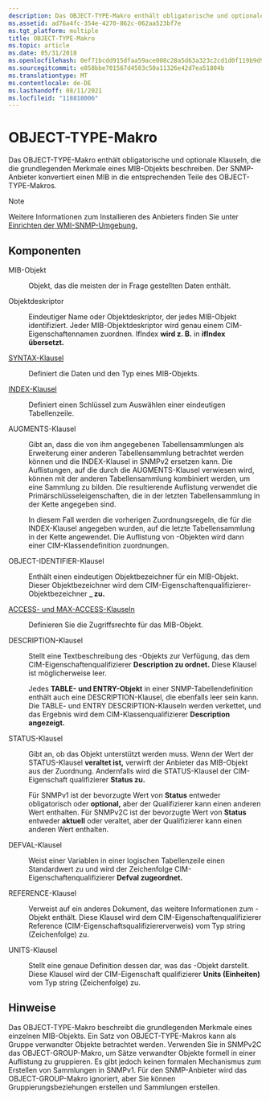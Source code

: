 ```yaml
---
description: Das OBJECT-TYPE-Makro enthält obligatorische und optionale Klauseln, die die grundlegenden Merkmale eines MIB-Objekts beschreiben. Der SNMP-Anbieter konvertiert einen MIB in die entsprechenden Teile des OBJECT-TYPE-Makros.
ms.assetid: ad76a4fc-354e-4270-862c-062aa523bf7e
ms.tgt_platform: multiple
title: OBJECT-TYPE-Makro
ms.topic: article
ms.date: 05/31/2018
ms.openlocfilehash: 0ef71bcdd915dfaa59ace008c28a5d63a323c2cd1d0f119b9d91e5a0720e192e
ms.sourcegitcommit: e858bbe701567d4583c50a11326e42d7ea51804b
ms.translationtype: MT
ms.contentlocale: de-DE
ms.lasthandoff: 08/11/2021
ms.locfileid: "118818006"
---
```

# <a name="object-type-macro"></a>OBJECT-TYPE-Makro

Das OBJECT-TYPE-Makro enthält obligatorische und optionale Klauseln, die die grundlegenden Merkmale eines MIB-Objekts beschreiben. Der SNMP-Anbieter konvertiert einen MIB in die entsprechenden Teile des OBJECT-TYPE-Makros.

> [!Note]  
> Weitere Informationen zum Installieren des Anbieters finden Sie unter [Einrichten der WMI-SNMP-Umgebung.](setting-up-the-wmi-snmp-environment.md)

 

## <a name="components"></a>Komponenten

<dl> <dt>

<span id="MIB_object"></span><span id="mib_object"></span><span id="MIB_OBJECT"></span>MIB-Objekt
</dt> <dd>

Objekt, das die meisten der in Frage gestellten Daten enthält.

</dd> <dt>

<span id="Object_descriptor"></span><span id="object_descriptor"></span><span id="OBJECT_DESCRIPTOR"></span>Objektdeskriptor
</dt> <dd>

Eindeutiger Name oder Objektdeskriptor, der jedes MIB-Objekt identifiziert. Jeder MIB-Objektdeskriptor wird genau einem CIM-Eigenschaftennamen zuordnen. IfIndex **wird z. B.** in **ifIndex übersetzt.**

</dd> <dt>

<span id="SYNTAX_Clause"></span><span id="syntax_clause"></span><span id="SYNTAX_CLAUSE"></span>[SYNTAX-Klausel](syntax-clause.md)
</dt> <dd>

Definiert die Daten und den Typ eines MIB-Objekts.

</dd> <dt>

<span id="INDEX_clause"></span><span id="index_clause"></span><span id="INDEX_CLAUSE"></span>[INDEX-Klausel](index-clause.md)
</dt> <dd>

Definiert einen Schlüssel zum Auswählen einer eindeutigen Tabellenzeile.

</dd> <dt>

<span id="AUGMENTS_clause"></span><span id="augments_clause"></span><span id="AUGMENTS_CLAUSE"></span>AUGMENTS-Klausel
</dt> <dd>

Gibt an, dass die von ihm angegebenen Tabellensammlungen als Erweiterung einer anderen Tabellensammlung betrachtet werden können und die INDEX-Klausel in SNMPv2 ersetzen kann. Die Auflistungen, auf die durch die AUGMENTS-Klausel verwiesen wird, können mit der anderen Tabellensammlung kombiniert werden, um eine Sammlung zu bilden. Die resultierende Auflistung verwendet die Primärschlüsseleigenschaften, die in der letzten Tabellensammlung in der Kette angegeben sind.

In diesem Fall werden die vorherigen Zuordnungsregeln, die für die INDEX-Klausel angegeben wurden, auf die letzte Tabellensammlung in der Kette angewendet. Die Auflistung von -Objekten wird dann einer CIM-Klassendefinition zuordnungen.

</dd> <dt>

<span id="OBJECT-IDENTIFIER_clause"></span><span id="object-identifier_clause"></span><span id="OBJECT-IDENTIFIER_CLAUSE"></span>OBJECT-IDENTIFIER-Klausel
</dt> <dd>

Enthält einen eindeutigen Objektbezeichner für ein MIB-Objekt. Dieser Objektbezeichner wird dem CIM-Eigenschaftenqualifizierer-Objektbezeichner **\_ zu.**

</dd> <dt>

<span id="ACCESS_and_MAX-ACCESS_Clauses"></span><span id="access_and_max-access_clauses"></span><span id="ACCESS_AND_MAX-ACCESS_CLAUSES"></span>[ACCESS- und MAX-ACCESS-Klauseln](access-and-max-access-clauses.md)
</dt> <dd>

Definieren Sie die Zugriffsrechte für das MIB-Objekt.

</dd> <dt>

<span id="DESCRIPTION_clause"></span><span id="description_clause"></span><span id="DESCRIPTION_CLAUSE"></span>DESCRIPTION-Klausel
</dt> <dd>

Stellt eine Textbeschreibung des -Objekts zur Verfügung, das dem CIM-Eigenschaftenqualifizierer **Description zu ordnet.** Diese Klausel ist möglicherweise leer.

Jedes **TABLE-** **und ENTRY-Objekt** in einer SNMP-Tabellendefinition enthält auch eine DESCRIPTION-Klausel, die ebenfalls leer sein kann. Die TABLE- und ENTRY DESCRIPTION-Klauseln werden verkettet, und das Ergebnis wird dem CIM-Klassenqualifizierer **Description angezeigt.**

</dd> <dt>

<span id="STATUS_clause"></span><span id="status_clause"></span><span id="STATUS_CLAUSE"></span>STATUS-Klausel
</dt> <dd>

Gibt an, ob das Objekt unterstützt werden muss. Wenn der Wert der STATUS-Klausel **veraltet ist,** verwirft der Anbieter das MIB-Objekt aus der Zuordnung. Andernfalls wird die STATUS-Klausel der CIM-Eigenschaft qualifizierer **Status zu.**

Für SNMPv1 ist der bevorzugte  Wert von **Status** entweder obligatorisch oder **optional,** aber der Qualifizierer kann einen anderen Wert enthalten. Für SNMPv2C ist der bevorzugte Wert von **Status** entweder **aktuell** oder veraltet, aber der Qualifizierer kann einen anderen Wert enthalten.

</dd> <dt>

<span id="DEFVAL_clause"></span><span id="defval_clause"></span><span id="DEFVAL_CLAUSE"></span>DEFVAL-Klausel
</dt> <dd>

Weist einer Variablen in einer logischen Tabellenzeile einen Standardwert zu und wird der Zeichenfolge CIM-Eigenschaftenqualifizierer **Defval zugeordnet.**

</dd> <dt>

<span id="REFERENCE_clause"></span><span id="reference_clause"></span><span id="REFERENCE_CLAUSE"></span>REFERENCE-Klausel
</dt> <dd>

Verweist auf ein anderes Dokument, das weitere Informationen zum -Objekt enthält. Diese Klausel wird dem CIM-Eigenschaftenqualifizierer Reference (CIM-Eigenschaftsqualifiziererverweis) vom Typ string (Zeichenfolge) zu. 

</dd> <dt>

<span id="UNITS_clause"></span><span id="units_clause"></span><span id="UNITS_CLAUSE"></span>UNITS-Klausel
</dt> <dd>

Stellt eine genaue Definition dessen dar, was das -Objekt darstellt. Diese Klausel wird der CIM-Eigenschaft qualifizierer **Units (Einheiten)** vom Typ string (Zeichenfolge) zu.

</dd> </dl>

## <a name="remarks"></a>Hinweise

Das OBJECT-TYPE-Makro beschreibt die grundlegenden Merkmale eines einzelnen MIB-Objekts. Ein Satz von OBJECT-TYPE-Makros kann als Gruppe verwandter Objekte betrachtet werden. Verwenden Sie in SNMPv2C das OBJECT-GROUP-Makro, um Sätze verwandter Objekte formell in einer Auflistung zu gruppieren. Es gibt jedoch keinen formalen Mechanismus zum Erstellen von Sammlungen in SNMPv1. Für den SNMP-Anbieter wird das OBJECT-GROUP-Makro ignoriert, aber Sie können Gruppierungsbeziehungen erstellen und Sammlungen erstellen.

 

 



